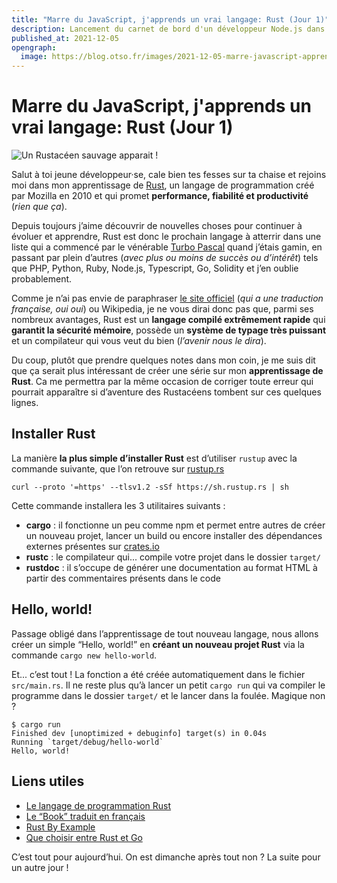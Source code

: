 ```yaml
---
title: "Marre du JavaScript, j'apprends un vrai langage: Rust (Jour 1)"
description: Lancement du carnet de bord d'un développeur Node.js dans son apprentissage d'un nouveau langage moins foireux que le JavaScript
published_at: 2021-12-05
opengraph:
  image: https://blog.otso.fr/images/2021-12-05-marre-javascript-apprendre-rust/langage-programmation-rust.jpg
---
```


# Marre du JavaScript, j'apprends un vrai langage: Rust (Jour 1)

![Un Rustacéen sauvage apparait !](images/2021-12-05-marre-javascript-apprendre-rust/rustaceen-sauvage.jpg)

Salut à toi jeune développeur·se, cale bien tes fesses sur ta chaise et rejoins moi dans mon apprentissage de [Rust](https://www.rust-lang.org/fr/), un langage de programmation créé par Mozilla en 2010 et qui promet **performance, fiabilité et productivité** (*rien que ça*).

Depuis toujours j’aime découvrir de nouvelles choses pour continuer à évoluer et apprendre, Rust est donc le prochain langage à atterrir dans une liste qui a commencé par le vénérable [Turbo Pascal](https://fr.wikipedia.org/wiki/Turbo_Pascal) quand j’étais gamin, en passant par plein d’autres (*avec plus ou moins de succès ou d’intérêt*) tels que PHP, Python, Ruby, Node.js, Typescript, Go, Solidity et j’en oublie probablement.

Comme je n’ai pas envie de paraphraser [le site officiel](https://www.rust-lang.org/fr/) (*qui a une traduction française, oui oui*) ou Wikipedia, je ne vous dirai donc pas que, parmi ses nombreux avantages, Rust est un **langage compilé extrêmement rapide** qui **garantit la sécurité mémoire**, possède un **système de typage très puissant** et un compilateur qui vous veut du bien (*l’avenir nous le dira*).

Du coup, plutôt que prendre quelques notes dans mon coin, je me suis dit que ça serait plus intéressant de créer une série sur mon **apprentissage de Rust**. Ca me permettra par la même occasion de corriger toute erreur qui pourrait apparaître si d’aventure des Rustacéens tombent sur ces quelques lignes.

## Installer Rust

La manière **la plus simple d’installer Rust** est d’utiliser `rustup` avec la commande suivante, que l’on retrouve sur [rustup.rs](https://rustup.rs/)

`curl --proto '=https' --tlsv1.2 -sSf https://sh.rustup.rs | sh`

Cette commande installera les 3 utilitaires suivants :

- **cargo** : il fonctionne un peu comme npm et permet entre autres de créer un nouveau projet, lancer un build ou encore installer des dépendances externes présentes sur [crates.io](https://crates.io/)
- **rustc** : le compilateur qui... compile votre projet dans le dossier `target/`
- **rustdoc** : il s’occupe de générer une documentation au format HTML à partir des commentaires présents dans le code

## Hello, world!

Passage obligé dans l’apprentissage de tout nouveau langage, nous allons créer un simple “Hello, world!” en **créant un nouveau projet Rust** via la commande `cargo new hello-world`.

Et... c’est tout ! La fonction a été créée automatiquement dans le fichier `src/main.rs`. Il ne reste plus qu’à lancer un petit `cargo run` qui va compiler le programme dans le dossier `target/` et le lancer dans la foulée. Magique non ?

```
$ cargo run
Finished dev [unoptimized + debuginfo] target(s) in 0.04s
Running `target/debug/hello-world`
Hello, world!
```

## Liens utiles

- [Le langage de programmation Rust](https://www.rust-lang.org/fr/)
- [Le “Book” traduit en français](https://jimskapt.github.io/rust-book-fr/)
- [Rust By Example](https://doc.rust-lang.org/stable/rust-by-example/)
- [Que choisir entre Rust et Go](https://blog.otso.fr/2020-11-09-choisir-entre-rust-et-go)

C’est tout pour aujourd’hui. On est dimanche après tout non ? La suite pour un autre jour !
